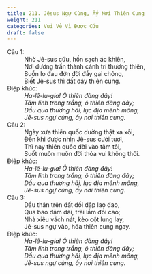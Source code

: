```yaml
---
title: 211. Jêsus Ngự Cùng, Ấy Nơi Thiên Cung
weight: 211
categories: Vui Vẻ Vì Được Cứu
draft: false
---
```

<dl><dt>Câu 1:</dt><dd data-verse="1">Nhờ Jê-sus cứu, hồn sạch ác khiên, <br/>Nơi dương trần thành cảnh trí thượng thiên, <br/>Buồn lo đau đớn đời đầy gai chông, <br/>Biết Jê-sus thì đất đây thiên cung. </dd><dt>Điệp khúc:</dt><dd data-chorus="1"><em>Ha-lê-lu-gia! Ô thiên đàng đây! <br/>Tâm linh trong trắng, ô thiên đàng đây; <br/>Dầu qua thương hải, lục địa mênh mông, <br/>Jê-sus ngự cùng, ấy nơi thiên cung. </em></dd><dt>Câu 2:</dt><dd data-verse="2">Ngày xưa thiên quốc dường thật xa xôi, <br/>Đến khi được nhìn Jê-sus cười tươi, <br/>Thì nay thiên quốc dời vào tâm tôi, <br/>Suốt muôn muôn đời thỏa vui không thôi. </dd><dt>Điệp khúc:</dt><dd data-chorus="1"><em>Ha-lê-lu-gia! Ô thiên đàng đây! <br/>Tâm linh trong trắng, ô thiên đàng đây; <br/>Dầu qua thương hải, lục địa mênh mông, <br/>Jê-sus ngự cùng, ấy nơi thiên cung. </em></dd><dt>Câu 3:</dt><dd data-verse="3">Dầu thân trên đất dồi dập lao đao, <br/>Qua bao dặm dài, trải lắm đồi cao; <br/>Nhà xiêu vách nát, kèo cột lung lay, <br/>Jê-sus ngự vào, hóa thiên cung ngay. </dd><dt>Điệp khúc:</dt><dd data-chorus="1"><em>Ha-lê-lu-gia! Ô thiên đàng đây! <br/>Tâm linh trong trắng, ô thiên đàng đây; <br/>Dầu qua thương hải, lục địa mênh mông, <br/>Jê-sus ngự cùng, ấy nơi thiên cung. </em></dd></dl>